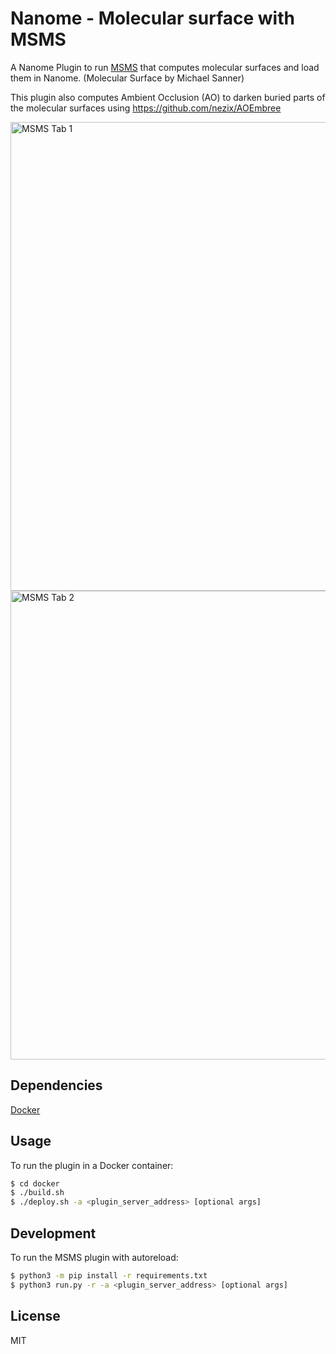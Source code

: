 # Nanome - Molecular surface with MSMS

A Nanome Plugin to run [MSMS](https://www.scripps.edu/sanner/html/msms_home.html) that computes molecular surfaces and load them in Nanome.
(Molecular Surface by Michael Sanner)

This plugin also computes Ambient Occlusion (AO) to darken buried parts of the molecular surfaces using https://github.com/nezix/AOEmbree

<img width="750" alt="MSMS Tab 1" src="https://user-images.githubusercontent.com/18257337/168937430-c9f116ba-8030-4823-9902-1b866839716c.png">
<img width="750" alt="MSMS Tab 2" src="https://user-images.githubusercontent.com/18257337/168937436-78f67adf-14e9-42a9-a062-40f29a171d0a.png">


## Dependencies

[Docker](https://docs.docker.com/get-docker/)

## Usage

To run the plugin in a Docker container:

```sh
$ cd docker
$ ./build.sh
$ ./deploy.sh -a <plugin_server_address> [optional args]
```

## Development

To run the MSMS plugin with autoreload:

```sh
$ python3 -m pip install -r requirements.txt
$ python3 run.py -r -a <plugin_server_address> [optional args]
```

## License

MIT
